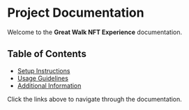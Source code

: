 # Project Documentation

Welcome to the **Great Walk NFT Experience** documentation.

## Table of Contents

- [Setup Instructions](./setup.md)
- [Usage Guidelines](usage.md)
- [Additional Information](additional-info.md)

Click the links above to navigate through the documentation.
